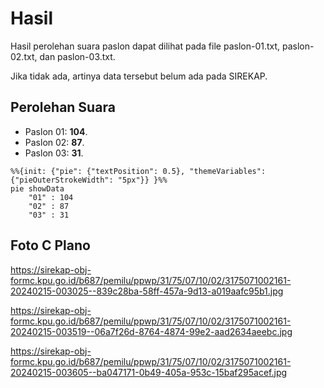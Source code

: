 # Hasil

Hasil perolehan suara paslon dapat dilihat pada file paslon-01.txt, paslon-02.txt, dan paslon-03.txt.

Jika tidak ada, artinya data tersebut belum ada pada SIREKAP.

## Perolehan Suara

 * Paslon 01: **104**.
 * Paslon 02: **87**.
 * Paslon 03: **31**.

```mermaid
%%{init: {"pie": {"textPosition": 0.5}, "themeVariables": {"pieOuterStrokeWidth": "5px"}} }%%
pie showData
    "01" : 104
    "02" : 87
    "03" : 31
```
## Foto C Plano

https://sirekap-obj-formc.kpu.go.id/b687/pemilu/ppwp/31/75/07/10/02/3175071002161-20240215-003025--839c28ba-58ff-457a-9d13-a019aafc95b1.jpg

https://sirekap-obj-formc.kpu.go.id/b687/pemilu/ppwp/31/75/07/10/02/3175071002161-20240215-003519--06a7f26d-8764-4874-99e2-aad2634aeebc.jpg

https://sirekap-obj-formc.kpu.go.id/b687/pemilu/ppwp/31/75/07/10/02/3175071002161-20240215-003605--ba047171-0b49-405a-953c-15baf295acef.jpg
